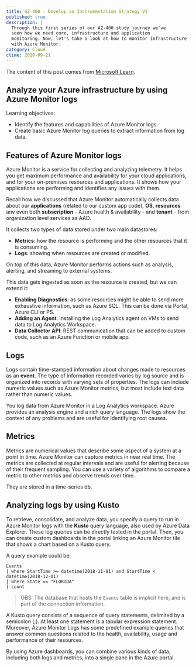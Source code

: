 ```yaml
---
title: AZ-400 - Develop an Instrumentation Strategy VI
published: true
description: |
  Through this first series of our AZ-400 study journey we've
  seen how we need core, infrastructure and application
  monitoring. Now, let's take a look at how to monitor infrastructure
  with Azure Monitor.
category: Cloud
ctime: 2020-09-21
---
```


The content of this post comes from [Microsoft Learn](https://docs.microsoft.com/en-us/learn/modules/analyze-infrastructure-with-azure-monitor-logs/).

## Analyze your Azure infrastructure by using Azure Monitor logs

Learning objectives:
* Identify the features and capabilities of Azure Monitor logs.
* Create basic Azure Monitor log queries to extract information from log data.

## Features of Azure Monitor logs

Azure Monitor is a service for collecting and analyzing telemetry. It helps you get maximum performance and availability for your cloud applications, and for your on-premises resources and applications. It shows how your applications are performing and identifies any issues with them.

Recall how we discussed that Azure Monitor automatically collects data about our **applications** (related to our custom app code), **OS**, **resources** anv even both **subscription** - Azure health & availability - and **tenant** - from organization level services as AAD.

It collects two types of data stored under two main datastores:
* **Metrics**: how the resource is performing and the other resources that it is consuming.
* **Logs**: showing when resources are created or modified.

On top of this data, Azure Monitor performs actions such as analysis, alerting, and streaming to external systems.

This data gets ingested as soon as the resource is created, but we can extend it:
* **Enabling Diagnostics**: as some resources might be able to send more exhaustive information, such as Azure SQL. This can be done via Portal, Azure CLI or PS.
* **Adding an Agent**: Installing the Log Analytics agent on VMs to send data to Log Analytics Workspace.
* **Data Collector API**: REST communication that can be added to custom code, such as an Azure Function or mobile app.

## Logs

Logs contain time-stamped information about changes made to resources as an **event**. The type of information recorded varies by log source and is organized into records with varying sets of properties. The logs can include numeric values such as Azure Monitor metrics, but most include text data rather than numeric values.

You log data from Azure Monitor in a Log Analytics workspace. Azure provides an analysis engine and a rich query language. The logs show the context of any problems and are useful for identifying root causes.

## Metrics

Metrics are numerical values that describe some aspect of a system at a point in time. Azure Monitor can capture metrics in near real time. The metrics are collected at regular intervals and are useful for alerting because of their frequent sampling. You can use a variety of algorithms to compare a metric to other metrics and observe trends over time.

They are stored in a time-series db.

## Analyzing logs by using Kusto

To retrieve, consolidate, and analyze data, you specify a query to run in Azure Monitor logs with the **Kusto** query language, also used by Azure Data Explorer. These log queries can be directly tested in the portal. Then, you can create custom dashboards in the portal linking an Azure Monitor tile that shows a chart based on a Kusto query.

A query example could be:

```kusto
Events
| where StartTime >= datetime(2018-11-01) and StartTime < datetime(2018-12-01)
| where State == "FLORIDA"  
| count
```

> OBS: The database that hosts the `Events` table is implicit here, and is part of the connection information.

A Kusto query consists of a sequence of query statements, delimited by a semicolon (;). At least one statement is a tabular expression statement. Moreover, Azure Monitor Logs has some predefined example queries that answer common questions related to the health, availability, usage and performance of their resources.

By using Azure dashboards, you can combine various kinds of data, including both logs and metrics, into a single pane in the Azure portal.
